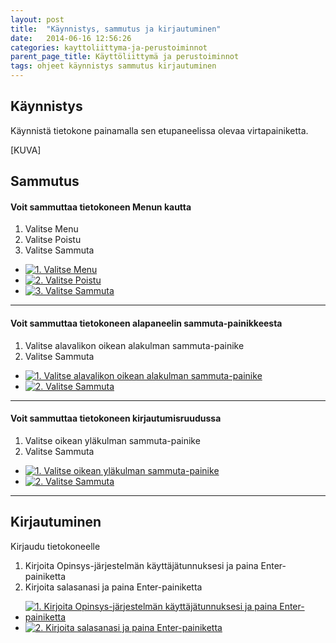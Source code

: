 ```yaml
---
layout: post
title:  "Käynnistys, sammutus ja kirjautuminen"
date:   2014-06-16 12:56:26
categories: kayttoliittyma-ja-perustoiminnot
parent_page_title: Käyttöliittymä ja perustoiminnot
tags: ohjeet käynnistys sammutus kirjautuminen
---
```


<div class="pure-u-11-24">

<h2>Käynnistys</h2>
  <p>Käynnistä tietokone painamalla sen etupaneelissa olevaa virtapainiketta.</p>

</div>

<div class="pure-u-11-24 images">
[KUVA]
</div>

<div class="pure-u-11-24">

<h2>Sammutus</h2>
<h4>Voit sammuttaa tietokoneen Menun kautta</h4>
<ol>
  <li>Valitse Menu</li>
  <li>Valitse Poistu</li>
  <li>Valitse Sammuta</li>
</ol>

</div>

<div class="pure-u-11-24 images">
<ul>
  <li>
    <a href="{{ site.baseurl }}/assets/images/valitse-menu.png" title="1. Valitse Menu" class="swipebox"><img src="{{ site.baseurl }}/assets/images/valitse-menu-small.png" alt="1. Valitse Menu"></a>
  </li>
  <li>
    <a href="{{ site.baseurl }}/assets/images/menu-poistu-aktiivinen.png" class="swipebox" title="2. Valitse Poistu"><img src="{{ site.baseurl }}/assets/images/menu-poistu-aktiivinen-small.png" alt="2. Valitse Poistu"></a>
  </li>
  <li>
  <a href="{{ site.baseurl }}/assets/images/menu-poistu-sammuta.png" class="swipebox" title="3. Valitse Sammuta"><img src="{{ site.baseurl }}/assets/images/menu-poistu-sammuta-small.png" alt="3. Valitse Sammuta"></a>
  </li>
</ul>
</div>

---

<div class="pure-u-11-24">
  <h4>Voit sammuttaa tietokoneen alapaneelin sammuta-painikkeesta</h4>
<ol>
  <li>Valitse alavalikon oikean alakulman sammuta-painike</li>
  <li>Valitse Sammuta</li>
</ol>
</div>
<div class="pure-u-11-24 images">
<ul>
  <li>
    <a href="{{ site.baseurl }}/assets/images/sammuta-alavalikko.png" class="swipebox" title="1. Valitse alavalikon oikean alakulman sammuta-painike"><img src="{{ site.baseurl }}/assets/images/sammuta-alavalikko-small.png" alt="1. Valitse alavalikon oikean alakulman sammuta-painike"></a>
  </li>
  <li>
    <a href="{{ site.baseurl }}/assets/images/sammuta-alavalikko-auki.png" class="swipebox" title="2. Valitse Sammuta"><img src="{{ site.baseurl }}/assets/images/sammuta-alavalikko-auki-small.png" alt="2. Valitse Sammuta"></a>
  </li>
</ul>
</div>

---

<div class="pure-u-11-24">
<h4>Voit sammuttaa tietokoneen kirjautumisruudussa</h4>
<ol>
  <li>Valitse oikean yläkulman sammuta-painike</li>
  <li>Valitse Sammuta</li>
</ol>
</div>

<div class="pure-u-11-24 images">
<ul>
  <li>
    <a href="{{ site.baseurl }}/assets/images/sammuta-kirjautumisruutu-painike.png" class="swipebox" title="1. Valitse oikean yläkulman sammuta-painike"><img src="{{ site.baseurl }}/assets/images/sammuta-kirjautumisruutu-painike-small.png" alt="1. Valitse oikean yläkulman sammuta-painike"></a>
  </li>
  <li>
    <a href="{{ site.baseurl }}/assets/images/sammuta-kirjautumisruutu-painike-aktiivinen.png" class="swipebox" title="2. Valitse Sammuta"><img src="{{ site.baseurl }}/assets/images/sammuta-kirjautumisruutu-painike-aktiivinen-small.png" alt="2. Valitse Sammuta"></a>
  </li>
</ul>
</div>

---

<div class="pure-u-11-24">

<h2>Kirjautuminen</h2>
<p>Kirjaudu tietokoneelle</p>
<ol>
  <li>Kirjoita Opinsys-järjestelmän käyttäjätunnuksesi ja paina Enter-painiketta</li>
  <li>Kirjoita salasanasi ja paina Enter-painiketta</li>
</ol>
</div>
<div class="pure-u-11-24 images">
<ul>
  <li>
    <a href="{{ site.baseurl }}/assets/images/kirjaudu-sisaan-tunnus.png" class="swipebox" title="1. Kirjoita Opinsys-järjestelmän käyttäjätunnuksesi ja paina Enter-painiketta"><img src="{{ site.baseurl }}/assets/images/kirjaudu-sisaan-tunnus-small.png" alt="1. Kirjoita Opinsys-järjestelmän käyttäjätunnuksesi ja paina Enter-painiketta"></a>
  </li>
  <li>
    <a href="{{ site.baseurl }}/assets/images/kirjaudu-sisaan-salasana.png" class="swipebox" title="2. Kirjoita salasanasi ja paina Enter-painiketta"><img src="{{ site.baseurl }}/assets/images/kirjaudu-sisaan-salasana-small.png" alt="2. Kirjoita salasanasi ja paina Enter-painiketta"></a>
  </li>
</ul>
</div>
